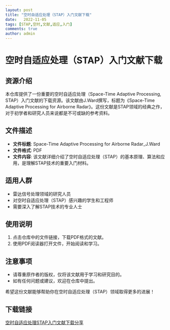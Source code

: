 ```yaml
---
layout: post
title: "空时自适应处理（STAP）入门文献下载"
date:   2022-11-05
tags: [STAP,空时,文献,适应,入门]
comments: true
author: admin
---
```

# 空时自适应处理（STAP）入门文献下载

## 资源介绍

本仓库提供了一份重要的空时自适应处理（Space-Time Adaptive Processing, STAP）入门文献的下载资源。该文献由J.Ward撰写，标题为《Space-Time Adaptive Processing for Airborne Radar》。这份文献是STAP领域的经典之作，对于初学者和研究人员来说都是不可或缺的参考资料。

## 文件描述

- **文件标题**: Space-Time Adaptive Processing for Airborne Radar_J.Ward
- **文件格式**: PDF
- **文件内容**: 该文献详细介绍了空时自适应处理（STAP）的基本原理、算法和应用，是理解STAP技术的重要入门材料。

## 适用人群

- 雷达信号处理领域的研究人员
- 对空时自适应处理（STAP）感兴趣的学生和工程师
- 需要深入了解STAP技术的专业人士

## 使用说明

1. 点击仓库中的文件链接，下载PDF格式的文献。
2. 使用PDF阅读器打开文件，开始阅读和学习。

## 注意事项

- 请尊重原作者的版权，仅将该文献用于学习和研究目的。
- 如有任何问题或建议，欢迎在仓库中提出。

希望这份文献能够帮助你在空时自适应处理（STAP）领域取得更多的进展！

## 下载链接

[空时自适应处理STAP入门文献下载分享](https://pan.quark.cn/s/9056fab16a9f)